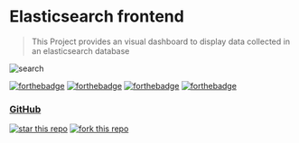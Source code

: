 # Elasticsearch frontend
> This Project provides an visual dashboard to display data collected in an elasticsearch database

![search](https://i.imglol.de/search-2041815_19202lpeone4.jpg)

[![forthebadge](https://forthebadge.com/images/badges/uses-css.svg)](http://forthebadge.com)
[![forthebadge](https://forthebadge.com/images/badges/uses-git.svg)](http://forthebadge.com)
[![forthebadge](https://forthebadge.com/images/badges/uses-html.svg)](http://forthebadge.com)
[![forthebadge](https://forthebadge.com/images/badges/uses-js.svg)](http://forthebadge.com)

### [GitHub](http://githubbadges.com)
[![star this repo](http://githubbadges.com/star.svg?user=elastifeed&repo=es-frontend&style=flat)](https://github.com/elastifeed/es-frontend)
[![fork this repo](http://githubbadges.com/fork.svg?user=elastifeed&repo=es-frontend&style=flat)](https://github.com/elastifeed/es-frontend/fork)







